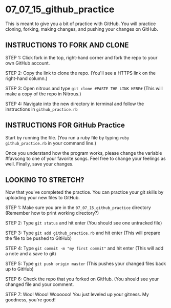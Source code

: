 # 07_07_15_github_practice
This is meant to give you a bit of practice with GitHub. You will practice cloning, forking, making changes, and pushing your changes on GitHub.

## INSTRUCTIONS TO FORK AND CLONE

STEP 1: Click fork in the top, right-hand corner and fork the repo to your own GitHub account.

STEP 2: Copy the link to clone the repo. (You'll see a HTTPS link on the right-hand column.)

STEP 3: Open nitrous and type `git clone #PASTE THE LINK HERE#` (This will make a copy of the repo in Nitrous.)

STEP 4: Navigate into the new directory in terminal and follow the instructions in `github_practice.rb`


## INSTRUCTIONS FOR GitHub Practice

Start by running the file. (You run a ruby file by typing `ruby github_practice.rb` in your command line.)

Once you understand how the program works, please change the variable #favsong to one of your favorite songs. Feel 
free to change your feelings as well. Finally, save your changes.

## LOOKING TO STRETCH?

Now that you've completed the practice. You can practice your git skills by uploading your new files to GitHub. 

STEP 1: Make sure you are in the `07_07_15_github_practice` directory (Remember how to print working directory?)

STEP 2: Type `git status` and hit enter (You should see one untracked file)

STEP 3: Type `git add github_practice.rb` and hit enter (This will prepare the file to be pushed to GitHub)

STEP 4: Type `git commit -m "my first commit"` and hit enter (This will add a note and a save to git)

STEP 5: Type `git push origin master` (This pushes your changed files back up to GitHub)

STEP 6: Check the repo that you forked on GitHub. (You should see your changed file and your comment.

STEP 7: Woo! Wooo! Woooooo! You just leveled up your gitness. My goodness, you're good!
